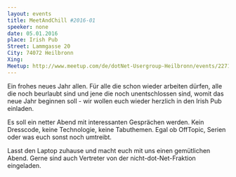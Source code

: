 ```yaml
---
layout: events
title: MeetAndChill #2016-01
speeker: none
date: 05.01.2016
place: Irish Pub
Street: Lammgasse 20
City: 74072 Heilbronn
Xing: 
Meetup: http://www.meetup.com/de/dotNet-Usergroup-Heilbronn/events/227183282/
---
```



Ein frohes neues Jahr allen. Für alle die schon wieder arbeiten dürfen, alle die noch beurlaubt sind und jene die noch unentschlossen sind, womit das neue Jahr beginnen soll - wir wollen euch wieder herzlich in den Irish Pub einladen.


Es soll ein netter Abend mit interessanten Gesprächen werden. Kein Dresscode, keine Technologie, keine Tabuthemen. Egal ob OffTopic, Serien oder was euch sonst noch umtreibt.


Lasst den Laptop zuhause und macht euch mit uns einen gemütlichen Abend. Gerne sind auch Vertreter von der nicht-dot-Net-Fraktion eingeladen.


